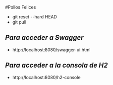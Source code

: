 #Pollos Felices

- git reset --hard HEAD
- git pull

## _Para acceder a Swagger_ ##

- http://localhost:8080/swagger-ui.html

## _Para acceder a la consola de H2_ ##

- http://localhost:8080/h2-console

